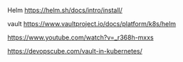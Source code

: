 Helm
https://helm.sh/docs/intro/install/

vault
https://www.vaultproject.io/docs/platform/k8s/helm

https://www.youtube.com/watch?v=_r368h-mxxs


https://devopscube.com/vault-in-kubernetes/


